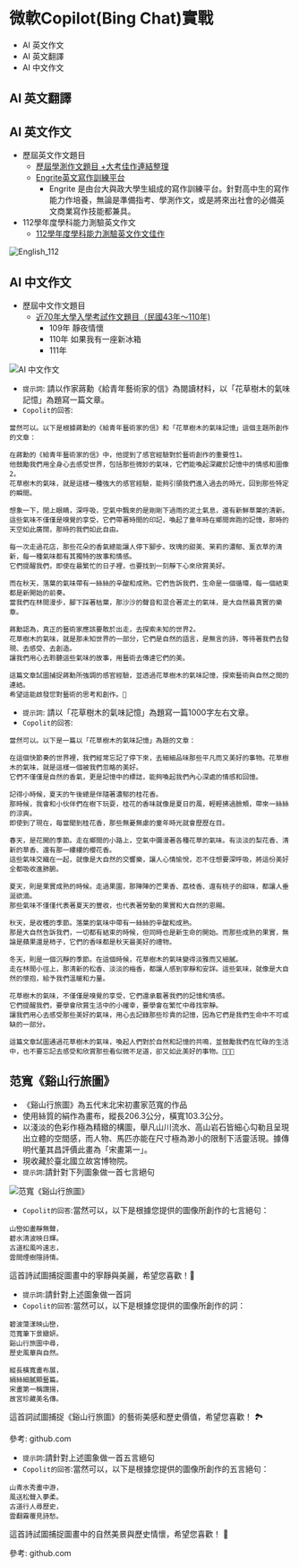 # 微軟Copilot(Bing Chat)實戰
- AI 英文作文
- AI 英文翻譯
- AI 中文作文

## AI 英文翻譯

## AI 英文作文
- 歷屆英文作文題目
  - [歷屆學測作文題目 +大考佳作連結整理](https://happyfish.blog/exam-writing-all/)
  - [Engrite英文寫作訓練平台](https://sites.google.com/view/engrite)
    - Engrite 是由台大與政大學生組成的寫作訓練平台。針對高中生的寫作能力作培養，無論是準備指考、學測作文，或是將來出社會的必備英文商業寫作技能都兼具。
- 112學年度學科能力測驗英文作文
  - [112學年度學科能力測驗英文作文佳作](https://www.ceec.edu.tw/xmdoc/cont?xsmsid=0J071624926253508127&sid=0N089635234967309929) 

![English_112](English_112.png)

## AI 中文作文
- 歷屆中文作文題目
  - [近70年大學入學考試作文題目（民國43年～110年)](https://www.dcard.tw/f/exam/p/235237803)
    - 109年    靜夜情懷
    - 110年    如果我有一座新冰箱
    - 111年

![AI 中文作文](Chinese_112.jpg)

- `提示詞`: 請以作家蔣勳《給青年藝術家的信》為閱讀材料，以「花草樹木的氣味記憶」為題寫一篇文章。
- `Copolit的回答`:
```
當然可以。以下是根據蔣勳的《給青年藝術家的信》和「花草樹木的氣味記憶」這個主題所創作的文章：

在蔣勳的《給青年藝術家的信》中，他提到了感官經驗對於藝術創作的重要性1。
他鼓勵我們用全身心去感受世界，包括那些微妙的氣味，它們能喚起深藏於記憶中的情感和圖像2。
花草樹木的氣味，就是這樣一種強大的感官經驗，能夠引領我們進入過去的時光，回到那些特定的瞬間。

想象一下，閉上眼睛，深呼吸，空氣中飄來的是剛剛下過雨的泥土氣息，還有新鮮草葉的清新。
這些氣味不僅僅是嗅覺的享受，它們帶著時間的印記，喚起了童年時在鄉間奔跑的記憶，那時的天空如此廣闊，那時的我們如此自由。

每一次走過花店，那些花朵的香氣總能讓人停下腳步。玫瑰的甜美、茉莉的濃郁、薰衣草的清新，每一種氣味都有其獨特的故事和情感。
它們提醒我們，即使在最繁忙的日子裡，也要找到一刻靜下心來欣賞美好。

而在秋天，落葉的氣味帶有一絲絲的辛酸和成熟。它們告訴我們，生命是一個循環，每一個結束都是新開始的前奏。
當我們在林間漫步，腳下踩著枯葉，那沙沙的聲音和混合著泥土的氣味，是大自然最真實的樂章。

蔣勳認為，真正的藝術家應該要敢於出走，去探索未知的世界2。
花草樹木的氣味，就是那未知世界的一部分，它們是自然的語言，是無言的詩，等待著我們去發現、去感受、去創造。
讓我們用心去聆聽這些氣味的故事，用藝術去傳達它們的美。

這篇文章試圖捕捉蔣勳所強調的感官經驗，並透過花草樹木的氣味記憶，探索藝術與自然之間的連結。
希望這能啟發您對藝術的思考和創作。🌿
```
- `提示詞`: 請以「花草樹木的氣味記憶」為題寫一篇1000字左右文章。
- `Copolit的回答`:
```
當然可以。以下是一篇以「花草樹木的氣味記憶」為題的文章：

在這個快節奏的世界裡，我們經常忘記了停下來，去細細品味那些平凡而又美好的事物。花草樹木的氣味，就是這樣一個被我們忽略的美好。
它們不僅僅是自然的香氣，更是記憶中的標誌，能夠喚起我們內心深處的情感和回憶。

記得小時候，夏天的午後總是伴隨著濃郁的桂花香。
那時候，我會和小伙伴們在樹下玩耍，桂花的香味就像是夏日的風，輕輕拂過臉頰，帶來一絲絲的涼爽。
即使到了現在，每當聞到桂花香，那些無憂無慮的童年時光就會歷歷在目。

春天，是花開的季節。走在鄉間的小路上，空氣中彌漫著各種花草的氣味。有淡淡的梨花香、清新的草香、還有那一縷縷的櫻花香。
這些氣味交織在一起，就像是大自然的交響樂，讓人心情愉悅，忍不住想要深呼吸，將這份美好全都吸收進肺腑。

夏天，則是果實成熟的時候。走過果園，那陣陣的芒果香、荔枝香、還有桃子的甜味，都讓人垂涎欲滴。
那些氣味不僅僅代表著夏天的豐收，也代表著勞動的果實和大自然的恩賜。

秋天，是收穫的季節。落葉的氣味中帶有一絲絲的辛酸和成熟。
那是大自然告訴我們，一切都有結束的時候，但同時也是新生命的開始。而那些成熟的果實，無論是蘋果還是柿子，它們的香味都是秋天最美好的禮物。

冬天，則是一個沉靜的季節。在這個時候，花草樹木的氣味變得淡雅而又細膩。
走在林間小徑上，那清新的松香、淡淡的梅香，都讓人感到寧靜和安詳。這些氣味，就像是大自然的懷抱，給予我們溫暖和力量。

花草樹木的氣味，不僅僅是嗅覺的享受，它們還承載著我們的記憶和情感。
它們提醒我們，要學會欣賞生活中的小確幸，要學會在繁忙中尋找寧靜。
讓我們用心去感受那些美好的氣味，用心去記錄那些珍貴的記憶，因為它們是我們生命中不可或缺的一部分。

這篇文章試圖通過花草樹木的氣味，喚起人們對於自然和記憶的共鳴，並鼓勵我們在忙碌的生活中，也不要忘記去感受和欣賞那些看似微不足道，卻又如此美好的事物。🌸🍂🌿
```

## 范寬《谿山行旅圖》
- 《谿山行旅圖》為五代末北宋初畫家范寬的作品
- 使用絲質的絹作為畫布，縱長206.3公分，橫寬103.3公分。
- 以淺淡的色彩作極為精緻的構圖，舉凡山川流水、高山岩石皆細心勾勒且呈現出立體的空間感，而人物、馬匹亦能在尺寸極為渺小的限制下活靈活現。據傳明代董其昌評價此畫為「宋畫第一」。
- 現收藏於臺北國立故宮博物院。
- `提示詞`:請針對下列圖象做一首七言絕句

![范寬《谿山行旅圖》](painting_1.jpg)
- `Copolit的回答`:當然可以，以下是根據您提供的圖像所創作的七言絕句：
```
山巒如畫靜無聲，
碧水清波映日輝。
古道松風吟遠志，
雲間煙樹隱詩情。
```
這首詩試圖捕捉圖畫中的寧靜與美麗，希望您喜歡！🍃

- `提示詞`:請針對上述圖象做一首詞
- `Copolit的回答`:當然可以，以下是根據您提供的圖像所創作的詞：
```
碧波蕩漾映山巒，
范寬筆下景緻妍。
谿山行旅圖中尋，
歷史風華與自然。

縱長橫寬畫布展，
絹絲細膩顯藝篇。
宋畫第一稱讚揚，
故宮珍藏美名傳。
```
這首詞試圖捕捉《谿山行旅圖》的藝術美感和歷史價值，希望您喜歡！ 🏞️

參考: github.com

- `提示詞`:請針對上述圖象做一首五言絕句
- `Copolit的回答`:當然可以，以下是根據您提供的圖像所創作的五言絕句：
```
山青水秀畫中游，
風送松聲入夢柔。
古道行人尋歷史，
雲翻霧覆見詩愁。
```
這首詩試圖捕捉圖畫中的自然美景與歷史情懷，希望您喜歡！ 🍃

參考: github.com
